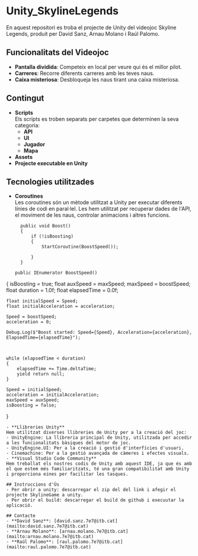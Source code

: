 
# Unity_SkylineLegends
En aquest repositori es troba el projecte de Unity del videojoc Skyline Legends, produit per David Sanz, Arnau Molano i Raúl Palomo.

## Funcionalitats del Videojoc
- **Pantalla dividida**: Competeix en local per veure qui és el millor pilot.
- **Carreres**: Recorre diferents carreres amb les teves naus.
- **Caixa misteriosa**: Desbloqueja les naus tirant una caixa misteriosa.

## Contingut
- **Scripts**  
  Els scripts es troben separats per carpetes que determinen la seva categoria:
  - **API**
  - **UI**
  - **Jugador**
  - **Mapa**
- **Assets**
- **Projecte executable en Unity**

## Tecnologies utilitzades
- **Coroutines**  
  Les coroutines són un mètode utilitzat a Unity per executar diferents línies de codi en paral·lel. Les hem utilitzat per recuperar dades de l'API, el moviment de les naus, controlar animacions i altres funcions.
  ~~~
 	public void Boost()
	{
		if (!isBoosting)
		{
			StartCoroutine(BoostSpeed());
           
        }
	}
  ~~~
  ~~~
  public IEnumerator BoostSpeed()
{
	isBoosting = true;
	float auxSpeed = maxSpeed;
	maxSpeed = boostSpeed;
	float duration = 1.0f;
	float elapsedTime = 0.0f;

	float initialSpeed = Speed;
	float initialAcceleration = acceleration;

	Speed = boostSpeed;
	acceleration = 0;

	Debug.Log($"Boost started: Speed={Speed}, Acceleration={acceleration}, ElapsedTime={elapsedTime}");

    

    while (elapsedTime < duration)
	{
		elapsedTime += Time.deltaTime;
		yield return null;
	}

	Speed = initialSpeed;
	acceleration = initialAcceleration;
	maxSpeed = auxSpeed;
	isBoosting = false;
   
}
  ~~~
- **Llibreries Unity**  
Hem utilitzat diverses llibreries de Unity per a la creació del joc:
  - UnityEngine: La llibreria principal de Unity, utilitzada per accedir a les funcionalitats bàsiques del motor de joc.
  - UnityEngine.UI: Per a la creació i gestió d'interfícies d'usuari.
  - Cinemachine: Per a la gestió avançada de càmeres i efectes visuals.
- **Visual Studio Code Community**  
Hem treballat els nostres codis de Unity amb aquest IDE, ja que és amb el que estem més familiaritzats, té una gran compatibilitat amb Unity i proporciona eines per facilitar les tasques.

## Instruccions d'Ús
- Per obrir a unity: descarregar el zip del del link i afegir el projecte SkylineGame a unity.
- Per obrir el build: descarregar el build de github i execuutar la aplicació.

## Contacte
- **David Sanz**: [david.sanz.7e7@itb.cat](mailto:david.sanz.7e7@itb.cat)
- **Arnau Molano**: [arnau.molano.7e7@itb.cat](mailto:arnau.molano.7e7@itb.cat)
- **Raúl Palomo**: [raul.palomo.7e7@itb.cat](mailto:raul.palomo.7e7@itb.cat)

